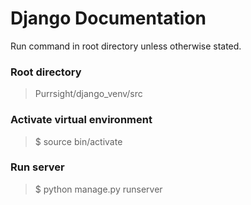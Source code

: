 # Django Documentation
Run command in root directory unless otherwise stated.
### Root directory
>Purrsight/django_venv/src

### Activate virtual environment
>$ source bin/activate

### Run server
> $ python manage.py runserver